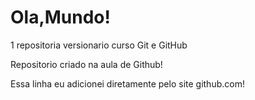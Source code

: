 # Ola,Mundo!
 1 repositoria versionario curso Git e GitHub

Repositorio criado na aula de Github!

Essa linha eu adicionei diretamente pelo site github.com!
